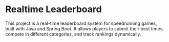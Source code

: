 # Realtime Leaderboard
This project is a real-time leaderboard system for speedrunning games, built with Java and Spring Boot. It allows players to submit their best times, compete in different categories, and track rankings dynamically.
